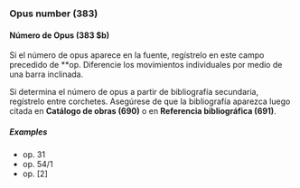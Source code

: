 ### Opus number (383)

#### Número de Opus (383 $b)

Si el número de opus aparece en la fuente, regístrelo en este campo precedido de **op. Diferencie los movimientos individuales por medio de una barra inclinada.

Si determina el número de opus a partir de bibliografía secundaria, regístrelo entre corchetes. Asegúrese de que la bibliografía aparezca luego citada en **Catálogo de obras (690)** o en **Referencia bibliográfica (691)**.

##### Examples

- op. 31
- op. 54/1
- op. [2]
